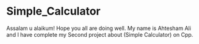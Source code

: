 # Simple_Calculator
Assalam u alaikum! Hope you all are doing well. My name is Ahtesham Ali and I have complete my Second project about (Simple Calculator) on Cpp.
